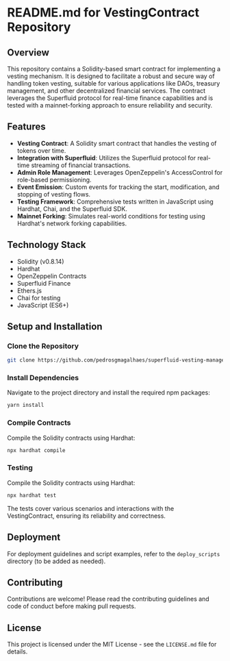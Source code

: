 # README.md for VestingContract Repository

## Overview
This repository contains a Solidity-based smart contract for implementing a vesting mechanism. It is designed to facilitate a robust and secure way of handling token vesting, suitable for various applications like DAOs, treasury management, and other decentralized financial services. The contract leverages the Superfluid protocol for real-time finance capabilities and is tested with a mainnet-forking approach to ensure reliability and security.

## Features
- **Vesting Contract**: A Solidity smart contract that handles the vesting of tokens over time.
- **Integration with Superfluid**: Utilizes the Superfluid protocol for real-time streaming of financial transactions.
- **Admin Role Management**: Leverages OpenZeppelin's AccessControl for role-based permissioning.
- **Event Emission**: Custom events for tracking the start, modification, and stopping of vesting flows.
- **Testing Framework**: Comprehensive tests written in JavaScript using Hardhat, Chai, and the Superfluid SDK.
- **Mainnet Forking**: Simulates real-world conditions for testing using Hardhat's network forking capabilities.

## Technology Stack
- Solidity (v0.8.14)
- Hardhat
- OpenZeppelin Contracts
- Superfluid Finance
- Ethers.js
- Chai for testing
- JavaScript (ES6+)

## Setup and Installation
### Clone the Repository
```bash
git clone https://github.com/pedrosgmagalhaes/superfluid-vesting-manager.git
```

### Install Dependencies
Navigate to the project directory and install the required npm packages:
```bash
yarn install
```

### Compile Contracts
Compile the Solidity contracts using Hardhat:
```bash
npx hardhat compile
```

### Testing
Compile the Solidity contracts using Hardhat:
```bash
npx hardhat test
```

The tests cover various scenarios and interactions with the VestingContract, ensuring its reliability and correctness.

## Deployment
For deployment guidelines and script examples, refer to the `deploy_scripts` directory (to be added as needed).

## Contributing
Contributions are welcome! Please read the contributing guidelines and code of conduct before making pull requests.

## License
This project is licensed under the MIT License - see the `LICENSE.md` file for details.
